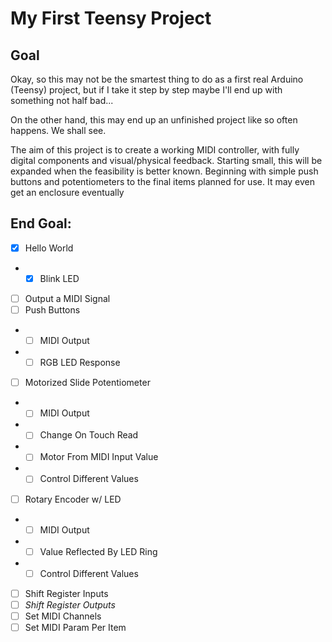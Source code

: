 # My First Teensy Project

## Goal
Okay, so this may not be the smartest thing to do as a first real Arduino (Teensy) project, but if I take it step by step maybe I'll end up with something not half bad...

On the other hand, this may end up an unfinished project like so often happens. We shall see.

The aim of this project is to create a working MIDI controller, with fully digital components and visual/physical feedback. Starting small, this will be expanded when the feasibility is better known. Beginning with simple push buttons and potentiometers to the final items planned for use. It may even get an enclosure eventually

## End Goal:
- [x] Hello World
- - [x] Blink LED
- [ ] Output a MIDI Signal
- [ ] Push Buttons
- - [ ] MIDI Output
- - [ ] RGB LED Response
- [ ] Motorized Slide Potentiometer
- - [ ] MIDI Output
- - [ ] Change On Touch Read
- - [ ] Motor From MIDI Input Value
- - [ ] Control Different Values
- [ ] Rotary Encoder w/ LED
- - [ ] MIDI Output
- - [ ] Value Reflected By LED Ring
- - [ ] Control Different Values
- [ ] Shift Register Inputs
- [ ] *Shift Register Outputs*
- [ ] Set MIDI Channels
- [ ] Set MIDI Param Per Item